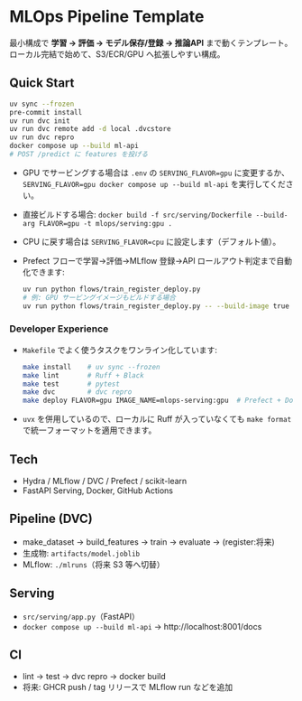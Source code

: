 # MLOps Pipeline Template

最小構成で **学習 → 評価 → モデル保存/登録 → 推論API** まで動くテンプレート。
ローカル完結で始めて、S3/ECR/GPU へ拡張しやすい構成。

## Quick Start
```bash
uv sync --frozen
pre-commit install
uv run dvc init
uv run dvc remote add -d local .dvcstore
uv run dvc repro
docker compose up --build ml-api
# POST /predict に features を投げる
```

- GPU でサービングする場合は `.env` の `SERVING_FLAVOR=gpu` に変更するか、`SERVING_FLAVOR=gpu docker compose up --build ml-api` を実行してください。
- 直接ビルドする場合: `docker build -f src/serving/Dockerfile --build-arg FLAVOR=gpu -t mlops/serving:gpu .`
- CPU に戻す場合は `SERVING_FLAVOR=cpu` に設定します（デフォルト値）。

- Prefect フローで学習→評価→MLflow 登録→API ロールアウト判定まで自動化できます:
  ```bash
  uv run python flows/train_register_deploy.py
  # 例: GPU サービングイメージもビルドする場合
  uv run python flows/train_register_deploy.py -- --build-image true --flavor gpu --image-name mlops-serving:gpu
  ```

### Developer Experience
- `Makefile` でよく使うタスクをワンライン化しています:
  ```bash
  make install    # uv sync --frozen
  make lint       # Ruff + Black
  make test       # pytest
  make dvc        # dvc repro
  make deploy FLAVOR=gpu IMAGE_NAME=mlops-serving:gpu  # Prefect + Docker build
  ```
- `uvx` を併用しているので、ローカルに Ruff が入っていなくても `make format` で統一フォーマットを適用できます。

## Tech
- Hydra / MLflow / DVC / Prefect / scikit-learn
- FastAPI Serving, Docker, GitHub Actions

## Pipeline (DVC)
- make_dataset → build_features → train → evaluate → (register:将来)
- 生成物: `artifacts/model.joblib`
- MLflow: `./mlruns`（将来 S3 等へ切替）

## Serving
- `src/serving/app.py`（FastAPI）
- `docker compose up --build ml-api` → http://localhost:8001/docs

## CI
- lint → test → dvc repro → docker build
- 将来: GHCR push / tag リリースで MLflow run などを追加
